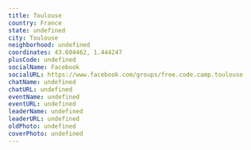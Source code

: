 ```yaml
---
title: Toulouse
country: France
state: undefined
city: Toulouse
neighborhood: undefined
coordinates: 43.604462, 1.444247
plusCode: undefined
socialName: Facebook
socialURL: https://www.facebook.com/groups/free.code.camp.toulouse
chatName: undefined
chatURL: undefined
eventName: undefined
eventURL: undefined
leaderName: undefined
leaderURL: undefined
oldPhoto: undefined
coverPhoto: undefined
---
```

